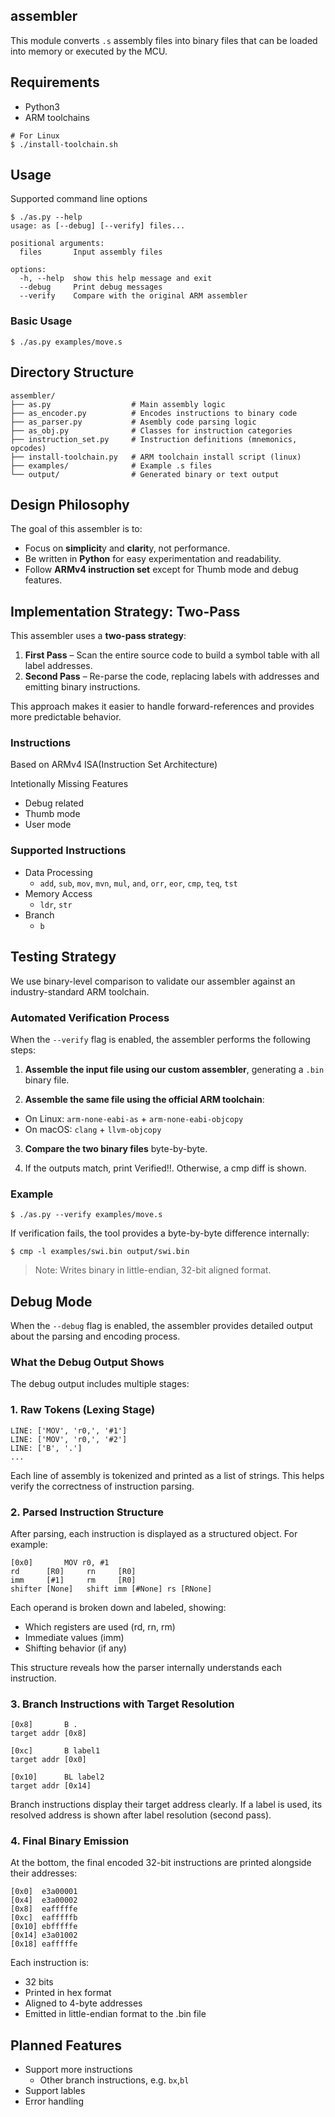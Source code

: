 ## assembler

This module converts `.s` assembly files into binary files that can be loaded into memory or executed by the MCU.

## Requirements
- Python3
- ARM toolchains

```shell
# For Linux
$ ./install-toolchain.sh
```

## Usage

Supported command line options
```shell
$ ./as.py --help
usage: as [--debug] [--verify] files...

positional arguments:
  files       Input assembly files

options:
  -h, --help  show this help message and exit
  --debug     Print debug messages
  --verify    Compare with the original ARM assembler
```

### Basic Usage
```shell
$ ./as.py examples/move.s
```

## Directory Structure
```
assembler/
├── as.py                  # Main assembly logic
├── as_encoder.py          # Encodes instructions to binary code
├── as_parser.py           # Asembly code parsing logic
├── as_obj.py              # Classes for instruction categories
├── instruction_set.py     # Instruction definitions (mnemonics, opcodes)
├── install-toolchain.py   # ARM toolchain install script (linux)
├── examples/              # Example .s files
└── output/                # Generated binary or text output
```
## Design Philosophy

The goal of this assembler is to:
- Focus on **simplicit**y and **clarit**y, not performance.
- Be written in **Python** for easy experimentation and readability.
- Follow **ARMv4 instruction set** except for Thumb mode and debug features.

## Implementation Strategy: Two-Pass
This assembler uses a **two-pass strategy**:

1. **First Pass** – Scan the entire source code to build a symbol table with all label addresses.
2. **Second Pass** – Re-parse the code, replacing labels with addresses and emitting binary instructions.

This approach makes it easier to handle forward-references and provides more predictable behavior.

### Instructions
Based on ARMv4 ISA(Instruction Set Architecture)

Intetionally Missing Features
- Debug related
- Thumb mode
- User mode

### Supported Instructions
- Data Processing
  - `add`, `sub`, `mov`, `mvn`, `mul`, `and`, `orr`, `eor`, `cmp`, `teq`, `tst`
- Memory Access
  - `ldr`, `str`
- Branch
  - `b`

## Testing Strategy
We use binary-level comparison to validate our assembler against an industry-standard ARM toolchain.

### Automated Verification Process
When the `--verify` flag is enabled, the assembler performs the following steps:

1. **Assemble the input file using our custom assembler**, generating a `.bin` binary file.

2. **Assemble the same file using the official ARM toolchain**:
- On Linux: `arm-none-eabi-as` + `arm-none-eabi-objcopy`
- On macOS: `clang` + `llvm-objcopy`

3. **Compare the two binary files** byte-by-byte.

4. If the outputs match, print Verified!!. Otherwise, a cmp diff is shown.

### Example
```shell
$ ./as.py --verify examples/move.s
```
If verification fails, the tool provides a byte-by-byte difference internally:
```shell
$ cmp -l examples/swi.bin output/swi.bin
```

> Note: Writes binary in little-endian, 32-bit aligned format.

## Debug Mode
When the `--debug` flag is enabled, the assembler provides detailed output about the parsing and encoding process.

### What the Debug Output Shows
The debug output includes multiple stages:
### 1. Raw Tokens (Lexing Stage)
```
LINE: ['MOV', 'r0,', '#1']
LINE: ['MOV', 'r0,', '#2']
LINE: ['B', '.']
...
```
Each line of assembly is tokenized and printed as a list of strings. This helps verify the correctness of instruction parsing.

### 2. Parsed Instruction Structure
After parsing, each instruction is displayed as a structured object. For example:
```
[0x0]       MOV r0, #1
rd      [R0]     rn     [R0]
imm     [#1]     rm     [R0]
shifter [None]   shift imm [#None] rs [RNone]
```
Each operand is broken down and labeled, showing:
- Which registers are used (rd, rn, rm)
- Immediate values (imm)
- Shifting behavior (if any)

This structure reveals how the parser internally understands each instruction.

### 3. Branch Instructions with Target Resolution
```
[0x8]       B .
target addr [0x8]

[0xc]       B label1
target addr [0x0]

[0x10]      BL label2
target addr [0x14]
```
Branch instructions display their target address clearly. If a label is used, its resolved address is shown after label resolution (second pass).

### 4. Final Binary Emission
At the bottom, the final encoded 32-bit instructions are printed alongside their addresses:
```
[0x0]  e3a00001
[0x4]  e3a00002
[0x8]  eafffffe
[0xc]  eafffffb
[0x10] ebfffffe
[0x14] e3a01002
[0x18] eafffffe
```
Each instruction is:
- 32 bits
- Printed in hex format
- Aligned to 4-byte addresses
- Emitted in little-endian format to the .bin file

## Planned Features
-  Support more instructions
    - Other branch instructions, e.g. `bx`,`bl`
- Support lables
- Error handling

